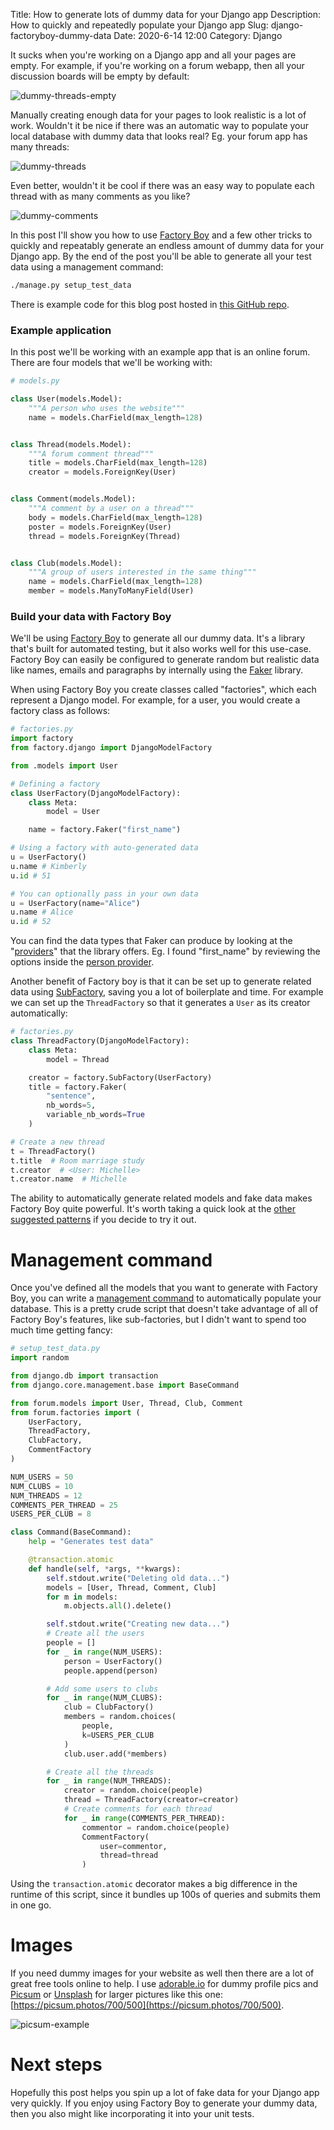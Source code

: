 Title: How to generate lots of dummy data for your Django app
Description: How to quickly and repeatedly populate your Django app
Slug: django-factoryboy-dummy-data
Date: 2020-6-14 12:00
Category: Django

It sucks when you're working on a Django app and all your pages are empty.
For example, if you're working on a forum webapp, then all your discussion boards will be empty by default:

![dummy-threads-empty]({attach}dummy-threads-empty.png)

Manually creating enough data for your pages to look realistic is a lot of work.
Wouldn't it be nice if there was an automatic way to populate your local database with dummy data
that looks real? Eg. your forum app has many threads:

![dummy-threads]({attach}dummy-threads-full.png)

Even better, wouldn't it be cool if there was an easy way to populate each thread with as many comments
as you like?

![dummy-comments]({attach}dummy-comments.png)

In this post I'll show you how to use [Factory Boy](https://factoryboy.readthedocs.io/en/latest/) and a few other tricks to quickly and repeatably generate an endless amount of dummy data for your Django app. By the end of the post you'll be able to generate all your test data using a management command:

```bash
./manage.py setup_test_data
```

There is example code for this blog post hosted in [this GitHub repo](https://github.com/MattSegal/djdt-perf-demo).

### Example application

In this post we'll be working with an example app that is an online forum. There are four models that we'll be working with:

```python
# models.py

class User(models.Model):
    """A person who uses the website"""
    name = models.CharField(max_length=128)


class Thread(models.Model):
    """A forum comment thread"""
    title = models.CharField(max_length=128)
    creator = models.ForeignKey(User)


class Comment(models.Model):
    """A comment by a user on a thread"""
    body = models.CharField(max_length=128)
    poster = models.ForeignKey(User)
    thread = models.ForeignKey(Thread)


class Club(models.Model):
    """A group of users interested in the same thing"""
    name = models.CharField(max_length=128)
    member = models.ManyToManyField(User)
```

### Build your data with Factory Boy

We'll be using [Factory Boy](https://factoryboy.readthedocs.io/en/latest/) to generate all our dummy data. It's a library that's built for automated testing, but it also works well for this use-case. Factory Boy can easily be configured to generate random but realistic data like names, emails and paragraphs by internally using the [Faker](https://faker.readthedocs.io/en/master/) library.

When using Factory Boy you create classes called "factories", which each represent a Django model. For example, for a user, you would create a factory class as follows:

```python
# factories.py
import factory
from factory.django import DjangoModelFactory

from .models import User

# Defining a factory
class UserFactory(DjangoModelFactory):
    class Meta:
        model = User

    name = factory.Faker("first_name")

# Using a factory with auto-generated data
u = UserFactory()
u.name # Kimberly
u.id # 51

# You can optionally pass in your own data
u = UserFactory(name="Alice")
u.name # Alice
u.id # 52
```

You can find the data types that Faker can produce by looking at the "[providers](https://faker.readthedocs.io/en/master/providers.html)" that the library offers. Eg. I found "first_name" by reviewing the options inside the [person provider](https://faker.readthedocs.io/en/master/providers/faker.providers.person.html).

Another benefit of Factory boy is that it can be set up to generate related data using [SubFactory](https://factoryboy.readthedocs.io/en/latest/recipes.html#dependent-objects-foreignkey), saving you a lot of boilerplate and time. For example we can set up the `ThreadFactory` so that it generates a `User` as its creator automatically:

```python
# factories.py
class ThreadFactory(DjangoModelFactory):
    class Meta:
        model = Thread

    creator = factory.SubFactory(UserFactory)
    title = factory.Faker(
        "sentence",
        nb_words=5,
        variable_nb_words=True
    )

# Create a new thread
t = ThreadFactory()
t.title  # Room marriage study
t.creator  # <User: Michelle>
t.creator.name  # Michelle
```

The ability to automatically generate related models and fake data makes Factory Boy quite powerful. It's worth taking a quick look at the [other suggested patterns](https://factoryboy.readthedocs.io/en/latest/recipes.html) if you decide to try it out.

# Management command

Once you've defined all the models that you want to generate with Factory Boy, you can write a [management command](https://simpleisbetterthancomplex.com/tutorial/2018/08/27/how-to-create-custom-django-management-commands.html) to automatically populate your database. This is a pretty crude script that doesn't take advantage of all of Factory Boy's features, like sub-factories, but I didn't want to spend too much time getting fancy:

```python
# setup_test_data.py
import random

from django.db import transaction
from django.core.management.base import BaseCommand

from forum.models import User, Thread, Club, Comment
from forum.factories import (
    UserFactory,
    ThreadFactory,
    ClubFactory,
    CommentFactory
)

NUM_USERS = 50
NUM_CLUBS = 10
NUM_THREADS = 12
COMMENTS_PER_THREAD = 25
USERS_PER_CLUB = 8

class Command(BaseCommand):
    help = "Generates test data"

    @transaction.atomic
    def handle(self, *args, **kwargs):
        self.stdout.write("Deleting old data...")
        models = [User, Thread, Comment, Club]
        for m in models:
            m.objects.all().delete()

        self.stdout.write("Creating new data...")
        # Create all the users
        people = []
        for _ in range(NUM_USERS):
            person = UserFactory()
            people.append(person)

        # Add some users to clubs
        for _ in range(NUM_CLUBS):
            club = ClubFactory()
            members = random.choices(
                people,
                k=USERS_PER_CLUB
            )
            club.user.add(*members)

        # Create all the threads
        for _ in range(NUM_THREADS):
            creator = random.choice(people)
            thread = ThreadFactory(creator=creator)
            # Create comments for each thread
            for _ in range(COMMENTS_PER_THREAD):
                commentor = random.choice(people)
                CommentFactory(
                    user=commentor,
                    thread=thread
                )
```

Using the `transaction.atomic` decorator makes a big difference in the runtime of this script, since it bundles up 100s of queries and submits them in one go.

# Images

If you need dummy images for your website as well then there are a lot of great free tools online to help. I use [adorable.io](https://api.adorable.io) for dummy profile pics and [Picsum](https://picsum.photos/) or [Unsplash](https://unsplash.com/developers) for larger pictures like this one: [https://picsum.photos/700/500](https://picsum.photos/700/500).

![picsum-example](https://picsum.photos/700/500)

# Next steps

Hopefully this post helps you spin up a lot of fake data for your Django app very quickly.
If you enjoy using Factory Boy to generate your dummy data, then you also might like incorporating it into your unit tests.
